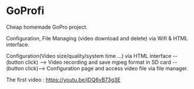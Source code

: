# GoProfi

Cheap homemade GoPro project.

Configuration, File Managing (video download and delete) via Wifi & HTML interface. 

Configuration(Video size/quality/system time ...) via HTML interface --(button click) --> Video recording and save mjpeg format in SD card --(button click)--> Configuration page and access video file via file manager.

The first video : https://youtu.be/jDQ6vB73g3E
